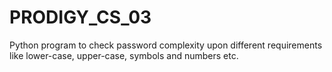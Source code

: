 # PRODIGY_CS_03
Python program to check password complexity upon different requirements like lower-case, upper-case,  symbols and numbers etc.
